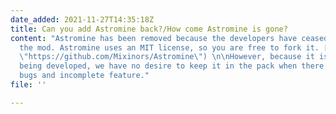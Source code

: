 ```yaml
---
date_added: 2021-11-27T14:35:18Z
title: Can you add Astromine back?/How come Astromine is gone?
content: "Astromine has been removed because the developers have ceased developing
  the mod. Astromine uses an MIT license, so you are free to fork it. [https://github.com/Mixinors/Astromine](https://github.com/Mixinors/Astromine
  \"https://github.com/Mixinors/Astromine\") \n\nHowever, because it is no longer
  being developed, we have no desire to keep it in the pack when there are existing
  bugs and incomplete feature."
file: ''

---
```

